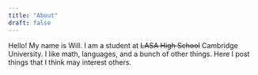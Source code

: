 ```yaml
---
title: "About"
draft: false
---
```


Hello! My name is Will. I am a student at ~~LASA High School~~ Cambridge University. I like math, languages, and a bunch of other things. Here I post things that I think may interest others.
